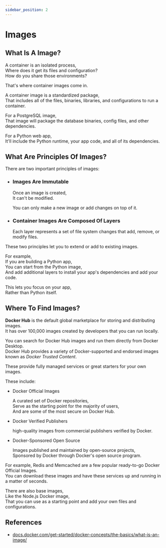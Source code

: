 ```yaml
---
sidebar_position: 2
---
```


# Images

## What Is A Image?

A container is an isolated process,  
Where does it get its files and configuration?  
How do you share those environments?

That's where container images come in.

A container image is a standardized package,  
That includes all of the files, binaries, libraries, and configurations to run a container.

For a PostgreSQL image,  
That image will package the database binaries, config files, and other dependencies.

For a Python web app,  
It'll include the Python runtime, your app code, and all of its dependencies.

## What Are Principles Of Images?

There are two important principles of images:

- ### Images Are Immutable

  Once an image is created,  
  It can't be modified.

  You can only make a new image or add changes on top of it.

- ### Container Images Are Composed Of Layers

  Each layer represents a set of file system changes that add, remove, or modify files.

These two principles let you to extend or add to existing images.

For example,  
If you are building a Python app,  
You can start from the Python image,  
And add additional layers to install your app's dependencies and add your code.

This lets you focus on your app,  
Rather than Python itself.

## Where To Find Images?

**Docker Hub** is the default global marketplace for storing and distributing images.  
It has over 100,000 images created by developers that you can run locally.

You can search for Docker Hub images and run them directly from Docker Desktop.  
Docker Hub provides a variety of Docker-supported and endorsed images known as _Docker Trusted Content_.

These provide fully managed services or great starters for your own images.

These include:

- Docker Official Images

  A curated set of Docker repositories,  
  Serve as the starting point for the majority of users,  
  And are some of the most secure on Docker Hub.

- Docker Verified Publishers

  high-quality images from commercial publishers verified by Docker.

- Docker-Sponsored Open Source

  Images published and maintained by open-source projects,  
  Sponsored by Docker through Docker's open source program.

For example, Redis and Memcached are a few popular ready-to-go Docker Official Images.  
You can download these images and have these services up and running in a matter of seconds.

There are also base images,  
Like the Node.js Docker image,  
That you can use as a starting point and add your own files and configurations.

## References

- [docs.docker.com/get-started/docker-concepts/the-basics/what-is-an-image/](https://docs.docker.com/get-started/docker-concepts/the-basics/what-is-an-image/)
